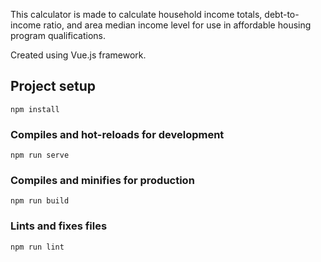 This calculator is made to calculate household income totals, debt-to-income ratio, and area median income level for use in affordable housing program qualifications.

Created using Vue.js framework.


## Project setup
```
npm install
```

### Compiles and hot-reloads for development
```
npm run serve
```

### Compiles and minifies for production
```
npm run build
```

### Lints and fixes files
```
npm run lint
```
